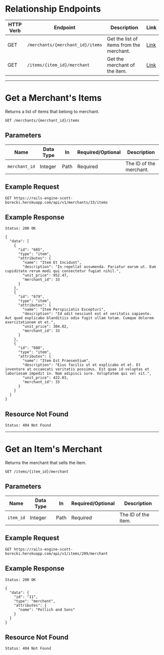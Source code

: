 # Relationship Endpoints

HTTP Verb | Endpoint                         | Description                              | Link
----------|----------------------------------|------------------------------------------|---------------------------
GET       | `/merchants/{merchant_id}/items` | Get the list of items from the merchant. | [Link](#get-a-merchants-items)
GET       | `/items/{item_id}/merchant`      | Get the merchant of the item.            | [Link](#get-an-items-merchant)

---

# Get a Merchant's Items

Returns a list of items that belong to merchant.

```
GET /merchants/{merchant_id}/items
```

## Parameters

Name       | Data Type    | In    | Required/Optional | Description
-----------|--------------|-------|-------------------|------------
`merchant_id` | Integer | Path | Required | The ID of the merchant.

## Example Request

```
GET https://rails-engine-scott-borecki.herokuapp.com/api/v1/merchants/33/items
```

## Example Response

```
Status: 200 OK
```

```
{
  "data": [
    {
      "id": "685",
      "type": "item",
      "attributes": {
        "name": "Item Et Incidunt",
        "description": "In repellat assumenda. Pariatur earum ut. Eum cupiditate rerum modi qui consectetur fugiat nihil.",
        "unit_price": 952.47,
        "merchant_id": 33
      }
    },
    {
      "id": "679",
      "type": "item",
      "attributes": {
        "name": "Item Perspiciatis Excepturi",
        "description": "Id odit nesciunt est et veritatis sapiente. Aut quod explicabo blanditiis odio fugit ullam totam. Cumque dolorem exercitationem et et.",
        "unit_price": 304.02,
        "merchant_id": 33
      }
    },
    {
      "id": "680",
      "type": "item",
      "attributes": {
        "name": "Item Est Praesentium",
        "description": "Eius facilis ut et explicabo et et. Et inventore at occaecati veritatis possimus. Est quae id voluptas et laboriosam impedit in. Nam adipisci iure. Voluptatem qui vel sit.",
        "unit_price": 422.03,
        "merchant_id": 33
      }
    }
  ]
}
```

## Resource Not Found
```
Status: 404 Not Found
```

---

# Get an Item's Merchant

Returns the merchant that sells the item.

```
GET /items/{item_id}/merchant
```

## Parameters

Name       | Data Type    | In    | Required/Optional | Description
-----------|--------------|-------|-------------------|------------
`item_id` | Integer | Path | Required | The ID of the item.

## Example Request

```
GET https://rails-engine-scott-borecki.herokuapp.com/api/v1/items/209/merchant
```

## Example Response

```
Status: 200 OK
```

```
{
  "data": {
    "id": "11",
    "type": "merchant",
    "attributes": {
      "name": "Pollich and Sons"
    }
  }
}
```

## Resource Not Found
```
Status: 404 Not Found
```

